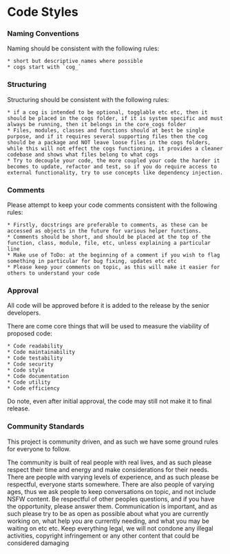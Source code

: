 [//]: # (This is a rough draft of the the proposed code stylings)

# Code Styles

### Naming Conventions


Naming should be consistent with the following rules:

    * short but descriptive names where possible
    * cogs start with `cog_`


### Structuring


Structuring should be consistent with the following rules:


    * if a cog is intended to be optional, togglable etc etc, then it should be placed in the cogs folder, if it is system specific and must always be running, then it belongs in the core_cogs folder
    * Files, modules, classes and functions should at best be single purpose, and if it requires several supporting files then the cog should be a package and NOT leave loose files in the cogs folders, while this will not effect the cogs functioning, it provides a cleaner codebase and shows what files belong to what cogs
    * Try to decouple your code, the more coupled your code the harder it becomes to update, refactor and test, so if you do require access to external functionality, try to use concepts like dependency injection. 


### Comments


Please attempt to keep your code comments consistent with the following rules:


    * Firstly, docstrings are preferable to comments, as these can be accessed as objects in the future for various helper functions.
    * Comments should be short, and should be placed at the top of the function, class, module, file, etc, unless explaining a particular line 
    * Make use of ToDo: at the beginning of a comment if you wish to flag something in particular for bug fixing, updates etc etc
    * Please keep your comments on topic, as this will make it easier for others to understand your code


### Approval


All code will be approved before it is added to the release by the senior developers.

There are come core things that will be used to measure the viability of proposed code:

    * Code readability
    * Code maintainability
    * Code testability
    * Code security
    * Code style
    * Code documentation
    * Code utility
    * Code efficiency

Do note, even after initial approval, the code may still not make it to final release.


### Community Standards

This project is community driven, and as such we have some ground rules for everyone to follow.

The community is built of real people with real lives, and as such please respect their time and energy and make considerations for their needs.
There are people with varying levels of experience, and as such please be respectful, everyone starts somewhere.
There are also people of varying ages, thus we ask people to keep conversations on topic, and not include NSFW content.
Be respectful of other peoples questions, and if you have the opportunity, please answer them.
Communication is important, and as such please try to be as open as possible about what you are currently working on, 
what help you are currently needing, and what you may be waiting on etc etc.
Keep everything legal, we will not condone any illegal activities, copyright infringement or any other content that could be considered damaging
